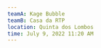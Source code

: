 ```yaml
---
teamA: Kage Bubble
teamB: Casa da RTP
location: Quinta dos Lombos
time: July 9, 2022 11:20 AM
---
```

